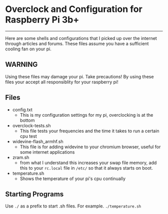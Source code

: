 # Overclock and Configuration for Raspberry Pi 3b+
---
Here are some shells and configurations that I picked up over the internet through articles and forums. These files assume you have a sufficient cooling fan on your pi.
## WARNING
Using these files may damage your pi. Take precautions! By using these files your accept all responsiblity for your raspberry pi!
## Files
- config.txt
	- This is my configuration settings for my pi, overclocking is at the bottom
- overclock-tests.sh
	- This file tests your frequencies and the time it takes to run a certain cpu test
- widevine-flash_armhf.sh
	- This file is for adding widevine to your chromium browser, useful for some internet applications
- zram.sh
	- from what I understand this increases your swap file memory, add this to your `rc.local` file in `/etc/` so that it always starts on boot.
- temperature.sh
	- Shows the temperature of your pi's cpu continually
## Starting Programs
Use `./` as a prefix to start .sh files. For example. `./temperature.sh`

